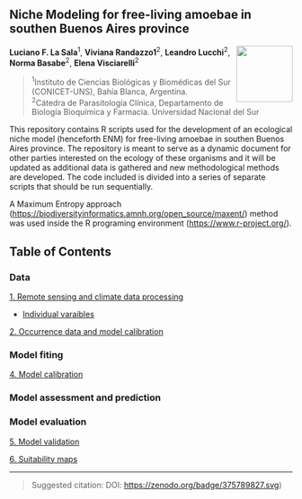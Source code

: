 ## Niche Modeling for free-living amoebae in southen Buenos Aires province

<img src="https://user-images.githubusercontent.com/20196847/132431276-35bf910b-ab3c-48c0-86c0-9efa52fb5a93.jpg" height="100" width="100" img align="right">

**Luciano F. La Sala**<sup>1</sup>, **Viviana Randazzo1**<sup>2</sup>, **Leandro Lucchi**<sup>2</sup>, **Norma Basabe**<sup>2</sup>, **Elena Visciarelli**<sup>2</sup>

><sup>1</sup>Instituto de Ciencias Biológicas y Biomédicas del Sur           
(CONICET-UNS), Bahía Blanca, Argentina.  
<sup>2</sup>Cátedra de Parasitología Clínica, Departamento de Biología 
Bioquímica y Farmacia. Universidad Nacional del Sur

This repository contains R scripts used for the development of an ecological niche model (henceforth ENM) for free-living amoebae in southen Buenos Aires province.
The repository is meant to serve as a dynamic document for other parties interested on the ecology of these organisms and it will be updated as additional data is gathered and new methodological methods are developed. 
The code included is divided into a series of separate scripts that should be run sequentially.

A Maximum Entropy approach (https://biodiversityinformatics.amnh.org/open_source/maxent/) method was used inside the R programing environment (https://www.r-project.org/).

Table of Contents
----------

### Data

[1. Remote sensing and climate data processing](./GEE_raster_processing/README.md)  
- [Individual varaibles](./GEE_raster_processing/Data_processing)

[2. Occurrence data and model calibration](./Scripts_README/Occurrence_data_model_calibration.md)

### Model fiting

[4. Model calibration](./calibration/calibration.md)

### Model assessment and prediction


### Model evaluation

[5. Model validation](./Validation/README.md)

[6. Suitability maps](./plots)

----------
> Suggested citation: DOI: https://zenodo.org/badge/375789827.svg)
